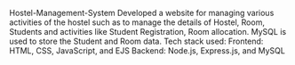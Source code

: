 Hostel-Management-System
Developed a website for managing various activities of the hostel such as to manage the details of Hostel, Room, Students and activities like Student Registration, Room allocation.
MySQL is used to store the Student and Room data.
Tech stack used:
        Frontend: HTML, CSS, JavaScript, and EJS
        Backend: Node.js, Express.js, and MySQL
